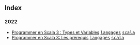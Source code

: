 ## Index

### 2022

* [Programmer en Scala 3 : Types et Variables](/langages/scala/programmer-en-scala-3-types-et-variables.md) [<kbd>langages</kbd>](/langages) [<kbd>scala</kbd>](/langages/scala)
* [Programmer en Scala 3: Les prérequis](/langages/scala/programmer-en-scala-3-prerequis.md) [<kbd>langages</kbd>](/langages) [<kbd>scala</kbd>](/langages/scala)
